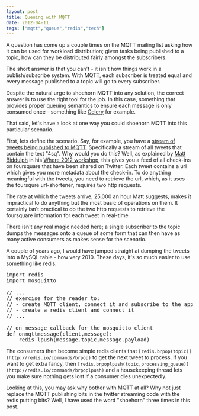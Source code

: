 ```yaml
---
layout: post
title: Queuing with MQTT
date: 2012-04-11
tags: ["mqtt","queue","redis","tech"]
---
```


A question has come up a couple times on the MQTT mailing list asking how it can be used for workload distribution; given tasks being published to a topic, how can they be distributed fairly amongst the subscribers. 

The short answer is that you can't - it isn't how things work in a publish/subscribe system. With MQTT, each subscriber is treated equal and every message published to a topic will go to every subscriber.

Despite the natural urge to shoehorn MQTT into any solution, the correct answer is to use the right tool for the job. In this case, something that provides proper queuing semantics to ensure each message is only consumed once - something like [Celery](http://www.celeryproject.org/) for example.

That said, let's have a look at one way you could shoehorn MQTT into this particular scenario.

First, lets define the scenario. Say, for example, you have a [stream of tweets being published to MQTT](/2012/04/04/streaming-tweets-to-mqtt/). Specifically a stream of all tweets that contain the text "4sq". Why would you do this? Well, as explained by [Matt Biddulph](http://www.hackdiary.com/) in his [Where 2012 workshop](http://www.slideshare.net/mattb/where-2012-prototyping-workshop), this gives you a feed of all check-ins on foursquare that have been shared on Twitter. Each tweet contains a url which gives you more metadata about the check-in. To do anything meaningful with the tweets, you need to retrieve the url, which, as it uses the foursqure url-shortener, requires two http requests.

The rate at which the tweets arrive, 25,000 an hour Matt suggests, makes it impractical to do anything but the most basic of operations on them. It certainly isn't practical to do the two http requests to retrieve the foursquare information for each tweet in real-time.

There isn't any real magic needed here; a single subscriber to the topic dumps the messages onto a queue of some form that can then have as many active consumers as makes sense for the scenario.

A couple of years ago, I would have jumped straight at dumping the tweets into a MySQL table - how very 2010. These days, it's so much easier to use something like redis.

<pre>
import redis
import mosquitto

// ...
// exercise for the reader to:
// - create MQTT client, connect it and subscribe to the appropriate topic
// - create a redis client and connect it
// ...

// on_message callback for the mosquitto client
def onmqttmessage(client,message):
    redis.lpush(message.topic,message.payload)
</pre>

The consumers then become simple redis clients that `[redis.brpop(topic)](http://redis.io/commands/brpop)` to get the next tweet to process. If you want to get extra fancy, then `[redis.brpoplpush(topic,processing_queue)](http://redis.io/commands/brpoplpush)` and a housekeeping thread lets you make sure nothing gets lost if a consumer dies unexpectedly.

Looking at this, you may ask why bother with MQTT at all? Why not just replace the MQTT publishing bits in the twitter streaming code with the redis putting bits? Well, I have used the word "shoehorn" three times in this post.